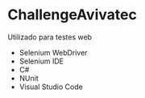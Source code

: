 # ChallengeAvivatec

Utilizado para testes web

* Selenium WebDriver
* Selenium IDE
* C#
* NUnit
* Visual Studio Code
